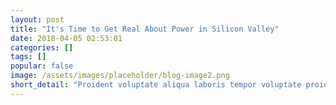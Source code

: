 ```yaml
---
layout: post
title: "It's Time to Get Real About Power in Silicon Valley"
date: 2018-04-05 02:53:01
categories: []
tags: []
popular: false
image: /assets/images/placeholder/blog-image2.png
short_detail: "Proident voluptate aliqua laboris tempor voluptate proident ex esse enim est cillum sint Lorem eiusmod officia anim."
---
```

